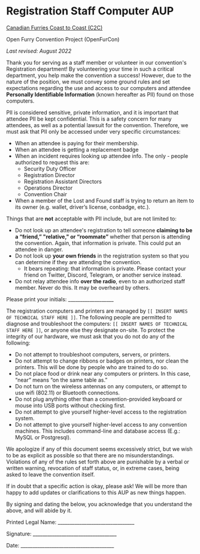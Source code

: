 # Registration Staff Computer AUP
[Canadian Furries Coast to Coast (C2C)](https://github.com/open-c2c)

Open Furry Convention Project (OpenFurCon)

*Last revised: August 2022*

Thank you for serving as a staff member or volunteer in our convention's Registration department! By volunteering your time in such a critical department, you help make the convention a success! However, due to the nature of the position, we must convey some ground rules and set expectations regarding the use and access to our computers and attendee **Personally Identifiable Information** (known hereafter as PII) found on those computers.

PII is considered sensitive, private information, and it is important that attendee PII be kept confidential. This is a safety concern for many attendees, as well as a potential lawsuit for the convention. Therefore, we must ask that PII only be accessed under very specific circumstances:

- When an attendee is paying for their membership.
- When an attendee is getting a replacement badge
- When an incident requires looking up attendee info. The only - people authorized to request this are: 
  - Security Duty Officer
  - Registration Director
  - Registration Assistant Directors
  - Operations Director
  - Convention Chair
- When a member of the Lost and Found staff is trying to return an item to its owner (e.g. wallet, driver’s license, conbadge, etc.).

Things that are **not** acceptable with PII include, but are not limited to:

- Do not look up an attendee's registration to tell someone **claiming to be a “friend,” "relative," or “roommate”** whether that person is attending the convention. Again, that information is private. This could put an attendee in danger.
- Do not look up **your own friends** in the registration system so that you can determine if they are attending the convention. 
  - It bears repeating: that information is private. Please contact your friend on Twitter, Discord, Telegram, or another service instead. 
- Do not relay attendee info **over the radio**, even to an authorized staff member. Never do this. It may be overheard by others.


Please print your initials: ___________________

The registration computers and printers are managed by `[[ INSERT NAMES OF TECHNICAL STAFF HERE ]]`. The following people are permitted to diagnose and troubleshoot the computers: `[[ INSERT NAMES OF TECHNICAL STAFF HERE ]]`, or anyone else they designate on-site. To protect the integrity of our hardware, we must ask that you do not do any of the following:

- Do not attempt to troubleshoot computers, servers, or printers.
- Do not attempt to change ribbons or badges on printers, nor clean the printers. This will be done by people who are trained to do so.
- Do not place food or drink near any computers or printers. In this case, “near” means “on the same table as.”
- Do not turn on the wireless antennas on any computers, or attempt to use wifi (802.11) or Bluetooth connections.
- Do not plug anything other than a convention-provided keyboard or mouse into USB ports without checking first.
- Do not attempt to give yourself higher-level access to the registration system.
- Do not attempt to give yourself higher-level access to any convention machines. This includes command-line and database access (E.g.: MySQL or Postgresql).

We apologize if any of this document seems excessively strict, but we wish to be as explicit as possible so that there are no misunderstandings. Violations of any of the rules set forth above are punishable by a verbal or written warning, revocation of staff status, or, in extreme cases, being asked to leave the convention itself.

If in doubt that a specific action is okay, please ask! We will be more than happy to add updates or clarifications to this AUP as new things happen.

By signing and dating the below, you acknowledge that you understand the above, and will abide by it.


Printed Legal Name: ________________________________


Signature: ___________________________________


Date: _______________________________________




